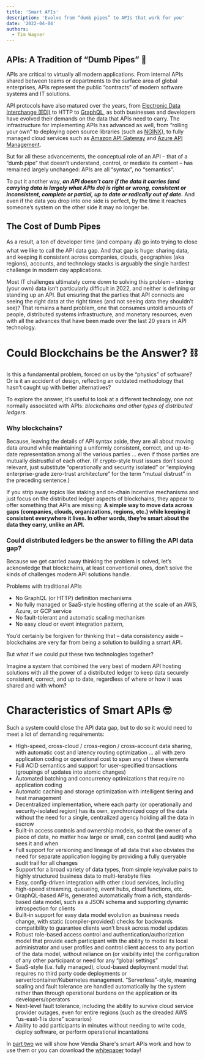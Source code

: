 ```yaml
---
title: 'Smart APIs'
description: 'Evolve from “dumb pipes” to APIs that work for you'
date: '2022-04-04'
authors:
  - Tim Wagner
---
```


## **APIs: A Tradition of “Dumb Pipes”** 🔧

APIs are critical to virtually all modern applications. From internal APIs shared between teams or departments to the surface area of global enterprises, APIs represent the public “contracts” of modern software systems and IT solutions. 

API protocols have also matured over the years, from [Electronic Data Interchange (EDI)](https://www.edibasics.com/what-is-edi/) to HTTP to [GraphQL](https://graphql.org/learn/), as both businesses and developers have evolved their demands on the data that APIs need to carry. The infrastructure for implementing APIs has advanced as well, from “rolling your own” to deploying open source libraries (such as [NGINX](https://en.wikipedia.org/wiki/Nginx)), to fully managed cloud services such as [Amazon API Gateway](https://aws.amazon.com/api-gateway/) and [Azure API Management](https://azure.microsoft.com/en-us/services/api-management/). 

But for all these advancements, the conceptual role of an API – that of a “dumb pipe” that doesn’t understand, control, or mediate its content – has remained largely unchanged: APIs are all “syntax”, no “semantics”. 

To put it another way, ***an API doesn’t care if the data it carries (and carrying data is largely what APIs do) is right or wrong, consistent or inconsistent, complete or partial, up to date or radically out of date.*** And even if the data you drop into one side is perfect, by the time it reaches someone’s system on the other side it may no longer be.

## The Cost of Dumb Pipes

As a result, a ton of developer time (and company 💰) go into trying to close what we like to call the API data gap. And that gap is huge: sharing data, and keeping it consistent across companies, clouds, geographies (aka regions), accounts, and technology stacks is arguably the single hardest challenge in modern day applications. 

Most IT challenges ultimately come down to solving this problem – storing (your own) data isn’t particularly difficult in 2022, and neither is defining or standing up an API. But ensuring that the parties that API connects are seeing the right data at the right times (and not seeing data they shouldn’t see)? That remains a hard problem, one that consumes untold amounts of people, distributed systems infrastructure, and monetary resources, even with all the advances that have been made over the last 20 years in API technology.

# **Could Blockchains be the Answer?** ⛓️

Is this a fundamental problem, forced on us by the “physics” of software? Or is it an accident of design, reflecting an outdated methodology that hasn’t caught up with better alternatives? 

To explore the answer, it’s useful to look at a different technology, one not normally associated with APIs: *blockchains and other types of distributed ledgers*. 

### **Why blockchains?**

Because, leaving the details of API syntax aside, they are all about moving data around while maintaining a uniformly consistent, correct, and up-to-date representation among all the various parties … even if those parties are mutually distrustful of each other. (If crypto-style trust issues don’t sound relevant, just substitute “operationally and security isolated” or “employing enterprise-grade zero-trust architecture” for the term “mutual distrust” in the preceding sentence.) 

If you strip away topics like staking and on-chain incentive mechanisms and just focus on the distributed ledger aspects of blockchains, they appear to offer something that APIs are missing: **A simple way to move data across gaps (companies, clouds, organizations, regions, etc.) while keeping it consistent everywhere it lives. In other words, they’re smart about the data they carry, unlike an API.** 

### **Could distributed ledgers be the answer to filling the API data gap?**

Because we get carried away thinking the problem is solved, let’s acknowledge that blockchains, at least conventional ones, don’t solve the kinds of challenges modern API solutions handle.

Problems with traditional APIs

- No GraphQL (or HTTP) definition mechanisms
- No fully managed or SaaS-style hosting offering at the scale of an AWS, Azure, or GCP service
- No fault-tolerant and automatic scaling mechanism
- No easy cloud or event integration pattern,

You’d certainly be forgiven for thinking that – data consistency aside – blockchains are very far from being a solution to building a smart API.

But what if we could put these two technologies together? 

Imagine a system that combined the very best of modern API hosting solutions with all the power of a distributed ledger to keep data securely consistent, correct, and up to date, regardless of where or how it was shared and with whom? 

# Characteristics of Smart APIs 🤓

Such a system could close the API data gap, but to do so it would need to meet a lot of demanding requirements:

- High-speed, cross-cloud / cross-region / cross-account data sharing, with automatic cost and latency routing optimization ... all with zero application coding or operational cost to span any of these elements
- Full ACID semantics and support for user-specified transactions (groupings of updates into atomic changes)
- Automated batching and concurrency optimizations that require no application coding
- Automatic caching and storage optimization with intelligent tiering and heat management
- Decentralized implementation, where each party (or operationally and security-isolated region) has its own, synchronized copy of the data without the need for a single, centralized agency holding all the data in escrow
- Built-in access controls and ownership models, so that the owner of a piece of data, no matter how large or small, can control (and audit) who sees it and when
- Full support for versioning and lineage of all data that also obviates the need for separate application logging by providing a fully queryable audit trail for all changes
- Support for a broad variety of data types, from simple key/value pairs to highly structured business data to multi-terabyte files
- Easy, config-driven integration with other cloud services, including high-speed streaming, queueing, event hubs, cloud functions, etc.
- GraphQL-based APIs, generated automatically from a rich, standards-based data model, such as a JSON schema and supporting dynamic introspection for clients
- Built-in support for easy data model evolution as business needs change, with static (compiler-provided) checks for backwards compatibility to guarantee clients won’t break across model updates
- Robust role-based access control and authentication/authorization model that provide each participant with the ability to model its local administrator and user profiles and control client access to any portion of the data model, without reliance on (or visibility into) the configuration of any other participant or need for any “global settings”
- SaaS-style (i.e. fully managed), cloud-based deployment model that requires no third party code deployments or server/container/Kubernetes management. “Serverless”-style, meaning scaling and fault tolerance are handled automatically by the system rather than through operational burdens on the application or its developers/operators
- Next-level fault tolerance, including the ability to survive cloud service provider outages, even for entire regions (such as the dreaded AWS “us-east-1 is done” scenarios)
- Ability to add participants in minutes without needing to write code, deploy software, or perform operational incantations

In [part two](https://www.vendia.net/smart-apis-and-vendia-share) we will show how Vendia Share's smart APIs work and how to use them or you can download the [whitepaper](https://www.vendia.net/resources/smart-apis) today!
